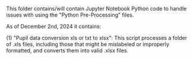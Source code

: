 This folder contains/will contain Jupyter Notebook Python code to handle issues with using the "Python Pre-Processing" files. 

As of December 2nd, 2024 it contains: 

(1) "Pupil data conversion xls or txt to xlsx": This script processes a folder of .xls files, including those that might be mislabeled or improperly formatted, and converts them into valid .xlsx files.
